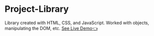 # Project-Library

Library created with HTML, CSS, and JavaScript.
Worked with objects, manipulating the DOM, etc.
[See Live Demo👈](https://latumat.github.io/Project-Library/)
